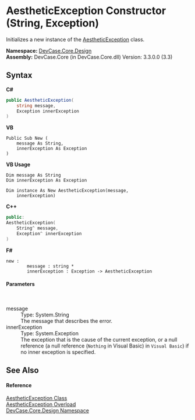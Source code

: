 # AestheticException Constructor (String, Exception)
 

Initializes a new instance of the <a href="T_DevCase_Core_Design_AestheticException">AestheticException</a> class.

**Namespace:**&nbsp;<a href="N_DevCase_Core_Design">DevCase.Core.Design</a><br />**Assembly:**&nbsp;DevCase.Core (in DevCase.Core.dll) Version: 3.3.0.0 (3.3)

## Syntax

**C#**<br />
``` C#
public AestheticException(
	string message,
	Exception innerException
)
```

**VB**<br />
``` VB
Public Sub New ( 
	message As String,
	innerException As Exception
)
```

**VB Usage**<br />
``` VB Usage
Dim message As String
Dim innerException As Exception

Dim instance As New AestheticException(message, 
	innerException)
```

**C++**<br />
``` C++
public:
AestheticException(
	String^ message, 
	Exception^ innerException
)
```

**F#**<br />
``` F#
new : 
        message : string * 
        innerException : Exception -> AestheticException
```


#### Parameters
&nbsp;<dl><dt>message</dt><dd>Type: System.String<br />The message that describes the error.</dd><dt>innerException</dt><dd>Type: System.Exception<br />The exception that is the cause of the current exception, or a null reference (a null reference (`Nothing` in Visual Basic) in `Visual Basic`) if no inner exception is specified.</dd></dl>

## See Also


#### Reference
<a href="T_DevCase_Core_Design_AestheticException">AestheticException Class</a><br /><a href="Overload_DevCase_Core_Design_AestheticException__ctor">AestheticException Overload</a><br /><a href="N_DevCase_Core_Design">DevCase.Core.Design Namespace</a><br />